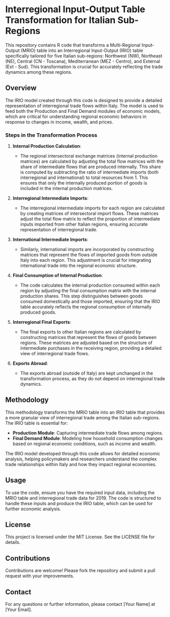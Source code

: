 # Interregional Input-Output Table Transformation for Italian Sub-Regions

This repository contains R code that transforms a Multi-Regional Input-Output (MRIO) table into an Interregional Input-Output (IRIO) table specifically tailored for five Italian sub-regions: Northwest (NW), Northeast (NE), Central (CN - Toscana), Mediterranean (MEZ - Centro), and External (Ext - Sud). This transformation is crucial for accurately reflecting the trade dynamics among these regions.

## Overview

The IRIO model created through this code is designed to provide a detailed representation of interregional trade flows within Italy. The model is used to feed both the Production and Final Demand modules of economic models, which are critical for understanding regional economic behaviors in response to changes in income, wealth, and prices.

### Steps in the Transformation Process

1. **Internal Production Calculation**:
   - The regional intersectoral exchange matrices (internal production matrices) are calculated by adjusting the total flow matrices with the share of intermediate flows that are produced internally. This share is computed by subtracting the ratio of intermediate imports (both interregional and international) to total resources from 1. This ensures that only the internally produced portion of goods is included in the internal production matrices.

2. **Interregional Intermediate Imports**:
   - The interregional intermediate imports for each region are calculated by creating matrices of intersectoral import flows. These matrices adjust the total flow matrix to reflect the proportion of intermediate inputs imported from other Italian regions, ensuring accurate representation of interregional trade.

3. **International Intermediate Imports**:
   - Similarly, international imports are incorporated by constructing matrices that represent the flows of imported goods from outside Italy into each region. This adjustment is crucial for integrating international trade into the regional economic structure.

4. **Final Consumption of Internal Production**:
   - The code calculates the internal production consumed within each region by adjusting the final consumption matrix with the internal production shares. This step distinguishes between goods consumed domestically and those imported, ensuring that the IRIO table accurately reflects the regional consumption of internally produced goods.

5. **Interregional Final Exports**:
   - The final exports to other Italian regions are calculated by constructing matrices that represent the flows of goods between regions. These matrices are adjusted based on the structure of intermediate purchases in the receiving region, providing a detailed view of interregional trade flows.

6. **Exports Abroad**:
   - The exports abroad (outside of Italy) are kept unchanged in the transformation process, as they do not depend on interregional trade dynamics.

## Methodology

This methodology transforms the MRIO table into an IRIO table that provides a more granular view of interregional trade among the Italian sub-regions. The IRIO table is essential for:
- **Production Module**: Capturing intermediate trade flows among regions.
- **Final Demand Module**: Modeling how household consumption changes based on regional economic conditions, such as income and wealth.

The IRIO model developed through this code allows for detailed economic analysis, helping policymakers and researchers understand the complex trade relationships within Italy and how they impact regional economies.

## Usage

To use the code, ensure you have the required input data, including the MRIO table and interregional trade data for 2019. The code is structured to handle these inputs and produce the IRIO table, which can be used for further economic analysis.

## License

This project is licensed under the MIT License. See the LICENSE file for details.

## Contributions

Contributions are welcome! Please fork the repository and submit a pull request with your improvements.

## Contact

For any questions or further information, please contact [Your Name] at [Your Email].

